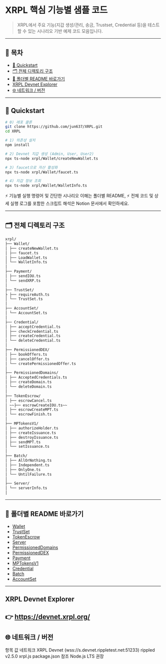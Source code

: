 # XRPL 핵심 기능별 샘플 코드

> XRPL에서 주요 기능(지갑 생성/관리, 송금, Trustset, Credential 등)을 테스트할 수 있는 시나리오 기반 예제 코드 모음입니다.

---

## 📑 목차
- [🚀 Quickstart](#-quickstart)
- [🗂️ 전체 디렉토리 구조](#-전체-디렉토리-구조)
- [📂 폴더별 README 바로가기](#-폴더별-readme-바로가기)
- [XRPL Devnet Explorer](#xrpl-devnet-explorer)
- [🌐 네트워크 / 버전](#-네트워크--버전)

---

## 🚀 Quickstart

```bash
# 0) 레포 클론
git clone https://github.com/jun637/XRPL.git
cd XRPL

# 1) 의존성 설치
npm install

# 2) Devnet 지갑 생성 (Admin, User, User2)
npx ts-node xrpl/Wallet/createNewWallet.ts

# 3) faucet으로 자산 활성화
npx ts-node xrpl/Wallet/faucet.ts

# 4) 지갑 정보 조회
npx ts-node xrpl/Wallet/WalletInfo.ts
```
⚡ 기능별 실행 명령어 및 간단한 시나리오 이해는 폴더별 README,
⚡ 전체 코드 및 상세 실행 로그를 포함한 스크립트 해석은 Notion 문서에서 확인하세요.

---

## 🗂️ 전체 디렉토리 구조

```bash
xrpl/
├── Wallet/
│ ├── createNewWallet.ts
│ ├── faucet.ts
│ ├── LoadWallet.ts
│ └── WalletInfo.ts
│
├── Payment/
│ ├── sendIOU.ts
│ └── sendXRP.ts
│
├── TrustSet/
├ ├── requireAuth.ts
│ └── TrustSet.ts
│
├── AccountSet/
│ └── AccountSet.ts
│
├── Credential/
│ ├── acceptCredential.ts
│ ├── checkCredential.ts
│ ├── createCredential.ts
│ └── deleteCredential.ts
│
├── PermissionedDEX/
│ ├── bookOffers.ts
│ ├── cancelOffer.ts
│ └── createPermissionedOffer.ts
│
├── PermissionedDomains/
│ ├── AcceptedCredentials.ts
│ ├── createDomain.ts
│ └── deleteDomain.ts
│
├── TokenEscrow/
│ ├── escrowCancel.ts
│ ~~├── escrowCreateIOU.ts~~
│ ├── escrowCreateMPT.ts
│ └── escrowFinish.ts
│
├── MPTokensV1/
│ ├── authorizeHolder.ts
│ ├── createIssuance.ts
│ ├── destroyIssuance.ts
│ ├── sendMPT.ts
│ └── setIssuance.ts
│
├── Batch/
│ ├── AllOrNothing.ts
│ ├── Independent.ts
│ ├── OnlyOne.ts
│ └── UntilFailure.ts
│
├── Server/
│ └── serverInfo.ts
│
```
---
## 📂 폴더별 README 바로가기

- [Wallet](./xrpl/Wallet/README.md)
- [TrustSet](./xrpl/TrustSet/README.md)
- [TokenEscrow](./xrpl/TokenEscrow/README.md)
- [Server](./xrpl/Server/README.md)
- [PermissionedDomains](./xrpl/PermissionedDomains/README.md)
- [PermissionedDEX](./xrpl/PermissionedDEX/README.md)
- [Payment](./xrpl/Payment/README.md)
- [MPTokensV1](./xrpl/MPTokensV1/README.md)
- [Credential](./xrpl/Credential/README.md)
- [Batch](./xrpl/Batch/README.md)
- [AccountSet](./xrpl/AccountSet/README.md)

---
## XRPL Devnet Explorer
👉 https://devnet.xrpl.org/
---
## 🌐 네트워크 / 버전
항목	값
네트워크	XRPL Devnet (wss://s.devnet.rippletest.net:51233)
rippled	v2.5.0
xrpl.js	package.json 참조
Node.js	LTS 권장
